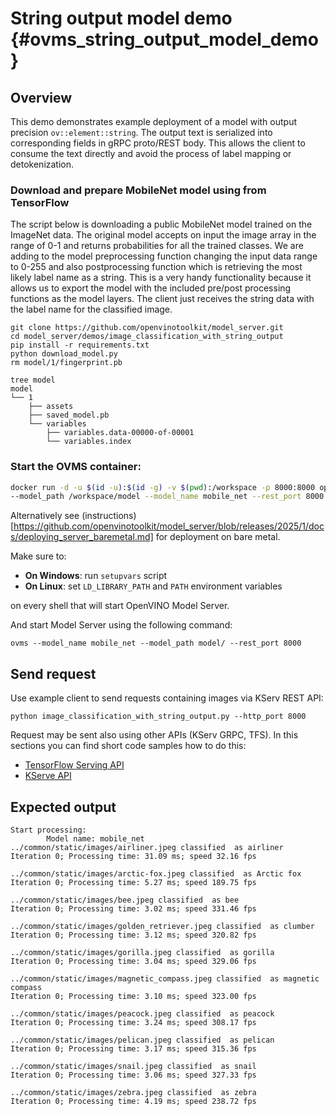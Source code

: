 # String output model demo {#ovms_string_output_model_demo}
## Overview

This demo demonstrates example deployment of a model with output precision `ov::element::string`. The output text is serialized into corresponding fields in gRPC proto/REST body. This allows the client to consume the text directly and avoid the process of label mapping or detokenization.

### Download and prepare MobileNet model using from TensorFlow
The script below is downloading a public MobileNet model trained on the ImageNet data. The original model accepts on input the image array in the range of 0-1 and returns probabilities for all the trained classes. We are adding to the model preprocessing function changing the input data range to 0-255 and also postprocessing function which is retrieving the most likely label name as a string. 
This is a very handy functionality because it allows us to export the model with the included pre/post processing functions as the model layers. The client just receives the string data with the label name for the classified image.

```console
git clone https://github.com/openvinotoolkit/model_server.git
cd model_server/demos/image_classification_with_string_output
pip install -r requirements.txt
python download_model.py
rm model/1/fingerprint.pb

tree model
model
└── 1
    ├── assets
    ├── saved_model.pb
    └── variables
        ├── variables.data-00000-of-00001
        └── variables.index
```

### Start the OVMS container:
```bash
docker run -d -u $(id -u):$(id -g) -v $(pwd):/workspace -p 8000:8000 openvino/model_server:latest \
--model_path /workspace/model --model_name mobile_net --rest_port 8000
```
Alternatively see (instructions)[https://github.com/openvinotoolkit/model_server/blob/releases/2025/1/docs/deploying_server_baremetal.md] for deployment on bare metal.

Make sure to:

- **On Windows**: run `setupvars` script
- **On Linux**: set `LD_LIBRARY_PATH` and `PATH` environment variables

on every shell that will start OpenVINO Model Server.

And start Model Server using the following command:
```console
ovms --model_name mobile_net --model_path model/ --rest_port 8000
```

## Send request
Use example client to send requests containing images via KServ REST API:
```console
python image_classification_with_string_output.py --http_port 8000
```
Request may be sent also using other APIs (KServ GRPC, TFS). In this sections you can find short code samples how to do this:
- [TensorFlow Serving API](../../docs/clients_tfs.md)
- [KServe API](../../docs/clients_kfs.md)


## Expected output
```console
Start processing:
        Model name: mobile_net
../common/static/images/airliner.jpeg classified  as airliner
Iteration 0; Processing time: 31.09 ms; speed 32.16 fps

../common/static/images/arctic-fox.jpeg classified  as Arctic fox
Iteration 0; Processing time: 5.27 ms; speed 189.75 fps

../common/static/images/bee.jpeg classified  as bee
Iteration 0; Processing time: 3.02 ms; speed 331.46 fps

../common/static/images/golden_retriever.jpeg classified  as clumber
Iteration 0; Processing time: 3.12 ms; speed 320.82 fps

../common/static/images/gorilla.jpeg classified  as gorilla
Iteration 0; Processing time: 3.04 ms; speed 329.06 fps

../common/static/images/magnetic_compass.jpeg classified  as magnetic compass
Iteration 0; Processing time: 3.10 ms; speed 323.00 fps

../common/static/images/peacock.jpeg classified  as peacock
Iteration 0; Processing time: 3.24 ms; speed 308.17 fps

../common/static/images/pelican.jpeg classified  as pelican
Iteration 0; Processing time: 3.17 ms; speed 315.36 fps

../common/static/images/snail.jpeg classified  as snail
Iteration 0; Processing time: 3.06 ms; speed 327.33 fps

../common/static/images/zebra.jpeg classified  as zebra
Iteration 0; Processing time: 4.19 ms; speed 238.72 fps
```
